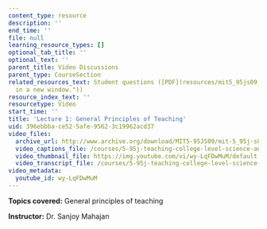 ```yaml
---
content_type: resource
description: ''
end_time: ''
file: null
learning_resource_types: []
optional_tab_title: ''
optional_text: ''
parent_title: Video Discussions
parent_type: CourseSection
related_resources_text: Student questions ([PDF](resources/mit5_95js09_res04 "Open
  in a new window."))
resource_index_text: ''
resourcetype: Video
start_time: ''
title: 'Lecture 1: General Principles of Teaching'
uid: 396ebbba-ce52-5afe-9562-3c19962acd37
video_files:
  archive_url: http://www.archive.org/download/MIT5-95JS09/mit-5_95j-s09-lec01_300k_pano.mp4
  video_captions_file: /courses/5-95j-teaching-college-level-science-and-engineering-spring-2009/ebb2dc8509fa5ac5870d9c35fe2b572f_wy-LqFDwMuM.vtt
  video_thumbnail_file: https://img.youtube.com/vi/wy-LqFDwMuM/default.jpg
  video_transcript_file: /courses/5-95j-teaching-college-level-science-and-engineering-spring-2009/cd3b6a06b4f4d73fcf3f91477add1191_wy-LqFDwMuM.pdf
video_metadata:
  youtube_id: wy-LqFDwMuM
---
```


**Topics covered:** General principles of teaching  
  
**Instructor:** Dr. Sanjoy Mahajan
